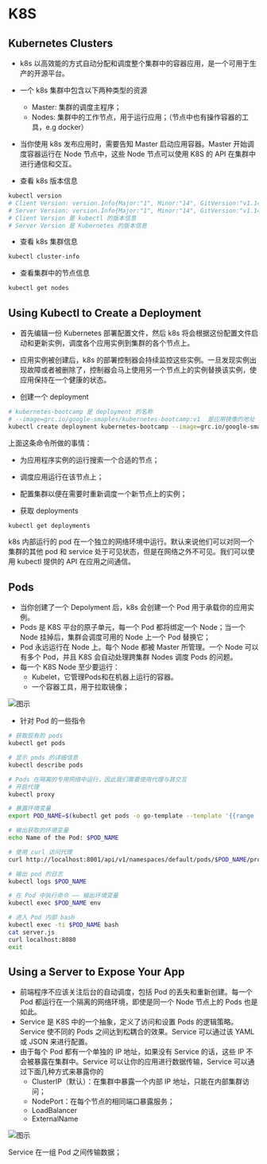 # K8S

## Kubernetes Clusters

- k8s 以高效能的方式自动分配和调度整个集群中的容器应用，是一个可用于生产的开源平台。
- 一个 k8s 集群中包含以下两种类型的资源
  - Master: 集群的调度主程序；
  - Nodes: 集群中的工作节点，用于运行应用；（节点中也有操作容器的工具，e.g docker）
- 当你使用 k8s 发布应用时，需要告知 Master 启动应用容器。Master 开始调度容器运行在 Node 节点中，这些 Node 节点可以使用 K8S 的 API 在集群中进行通信和交互。

- 查看 k8s 版本信息
```bash
kubectl version
# Client Version: version.Info{Major:"1", Minor:"14", GitVersion:"v1.14.7", GitCommit:"8fca2ec50a6133511b771a11559e24191b1aa2b4", GitTreeState:"clean", BuildDate:"2019-09-18T14:47:22Z", GoVersion:"go1.12.9", Compiler:"gc", Platform:"darwin/amd64"}
# Server Version: version.Info{Major:"1", Minor:"14", GitVersion:"v1.14.7", GitCommit:"8fca2ec50a6133511b771a11559e24191b1aa2b4", GitTreeState:"clean", BuildDate:"2019-09-18T14:39:02Z", GoVersion:"go1.12.9", Compiler:"gc", Platform:"linux/amd64"}
# Client Version 是 kubectl 的版本信息
# Server Version 是 Kubernetes 的版本信息
```

- 查看 k8s 集群信息
```bash
kubectl cluster-info
```

- 查看集群中的节点信息
```bash
kubectl get nodes
```

## Using Kubectl to Create a Deployment

- 首先编辑一份 Kubernetes 部署配置文件，然后 k8s 将会根据这份配置文件启动和更新实例，调度各个应用实例到集群的各个节点上。
- 应用实例被创建后，k8s 的部署控制器会持续监控这些实例。一旦发现实例出现故障或者被删除了，控制器会马上使用另一个节点上的实例替换该实例，使应用保持在一个健康的状态。

- 创建一个 deployment

```bash
# kubernetes-bootcamp 是 deployment 的名称
# --image=grc.io/google-smaples/kubernetes-bootcamp:v1  是应用镜像的地址
kubectl create deployment kubernetes-bootcamp --image=grc.io/google-smaples/kubernetes-bootcamp:v1
```

上面这条命令所做的事情：
  - 为应用程序实例的运行搜索一个合适的节点；
  - 调度应用运行在该节点上；
  - 配置集群以便在需要时重新调度一个新节点上的实例；

- 获取 deployments

```bash
kubectl get deployments
```

k8s 内部运行的 pod 在一个独立的网络环境中运行。默认来说他们可以对同一个集群的其他 pod 和 service 处于可见状态，但是在网络之外不可见。我们可以使用 kubectl 提供的 API 在应用之间通信。

## Pods

- 当你创建了一个 Depolyment 后，k8s 会创建一个 Pod 用于承载你的应用实例。
- Pods 是 K8S 平台的原子单元，每一个 Pod 都将绑定一个 Node；当一个 Node 挂掉后，集群会调度可用的 Node 上一个 Pod 替换它；
- Pod 永远运行在 Node 上。每个 Node 都被 Master 所管理。一个 Node 可以有多个 Pod，并且 K8S 会自动处理跨集群 Nodes 调度 Pods 的问题。
- 每一个 K8S Node 至少要运行：
  - Kubelet，它管理Pods和在机器上运行的容器。
  - 一个容器工具，用于拉取镜像；

![图示](http://shadows-mall.oss-cn-shenzhen.aliyuncs.com/images/blogs/other/Jietu20191129-174359.png)

- 针对 Pod 的一些指令
```bash
# 获取现有的 pods
kubectl get pods

# 显示 pods 的详细信息
kubectl describe pods

# Pods 在隔离的专用网络中运行，因此我们需要使用代理与其交互
# 开启代理
kubectl proxy

# 暴露环境变量
export POD_NAME=$(kubectl get pods -o go-template --template '{{range .items}}{{.metadata.name}}{{"\n"}}{{end}}')

# 输出获取的环境变量
echo Name of the Pod: $POD_NAME

# 使用 curl 访问代理
curl http://localhost:8001/api/v1/namespaces/default/pods/$POD_NAME/proxy/

# 输出 pod 的日志
kubectl logs $POD_NAME

# 在 Pod 中执行命令 —— 输出环境变量
kubectl exec $POD_NAME env

# 进入 Pod 内部 bash
kubectl exec -ti $POD_NAME bash
cat server.js
curl localhost:8080
exit
```

## Using a Server to Expose Your App

- 前端程序不应该关注后台的自动调度，包括 Pod 的丢失和重新创建。每一个 Pod 都运行在一个隔离的网络环境，即使是同一个 Node 节点上的 Pods 也是如此。
- Service 是 K8S 中的一个抽象，定义了访问和设置 Pods 的逻辑策略。Service 使不同的 Pods 之间达到松耦合的效果。Service 可以通过该 YAML 或 JSON 来进行配置。
- 由于每个 Pod 都有一个单独的 IP 地址，如果没有 Service 的话，这些 IP 不会被暴露在集群中。Service 可以让你的应用进行数据传输，Service 可以通过下面几种方式来暴露你的
  - ClusterIP（默认）：在集群中暴露一个内部 IP 地址，只能在内部集群访问；
  - NodePort：在每个节点的相同端口暴露服务；
  - LoadBalancer
  - ExternalName

![图示](http://shadows-mall.oss-cn-shenzhen.aliyuncs.com/images/blogs/other/Jietu20191130-111548.png)

Service 在一组 Pod 之间传输数据；